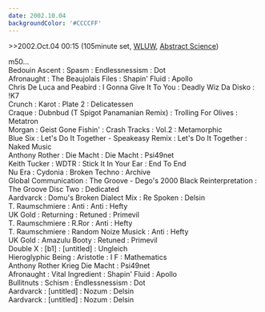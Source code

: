 ```yaml
---
date: 2002.10.04
backgroundColor: '#CCCCFF'
---
```


\>>2002.Oct.04 00:15 (105minute set, [WLUW](http://www.wluw.org/), [Abstract Science](http://www.abstractscience.net/))  

m50...  
Bedouin Ascent : Spasm : Endlessnessism : Dot  
Afronaught : The Beaujolais Files : Shapin' Fluid : Apollo  
Chris De Luca and Peabird : I Gonna Give It To You : Deadly Wiz Da Disko : !K7  
Crunch : Karot : Plate 2 : Delicatessen  
Craque : Dubnbud (T Spigot Panamanian Remix) : Trolling For Olives : Metatron  
Morgan : Geist Gone Fishin' : Crash Tracks : Vol.2 : Metamorphic  
Blue Six : Let's Do It Together - Speakeasy Remix : Let's Do It Together : Naked Music  
Anthony Rother : Die Macht : Die Macht : Psi49net  
Keith Tucker : WDTR : Stick It In Your Ear : End To End  
Nu Era : Cydonia : Broken Techno : Archive  
Global Communication : The Groove - Dego's 2000 Black Reinterpretation : The Groove Disc Two : Dedicated  
Aardvarck : Domu's Broken Dialect Mix : Re Spoken : Delsin  
T. Raumschmiere : Anti : Anti : Hefty  
UK Gold : Returning : Retuned : Primevil  
T. Raumschmiere : R.Ror : Anti : Hefty  
T. Raumschmiere : Random Noize Musick : Anti : Hefty  
UK Gold : Amazulu Booty : Retuned : Primevil  
Double X : \[b1\] : \[untitled\] : Ungleich  
Hieroglyphic Being : Aristotle : I F : Mathematics  
Anthony Rother Krieg Die Macht : Psi49net  
Afronaught : Vital Ingredient : Shapin' Fluid : Apollo  
Bullitnuts : Schism : Endlessnessism : Dot  
Aardvarck : \[untitled\] : Nozum : Delsin  
Aardvarck : \[untitled\] : Nozum : Delsin